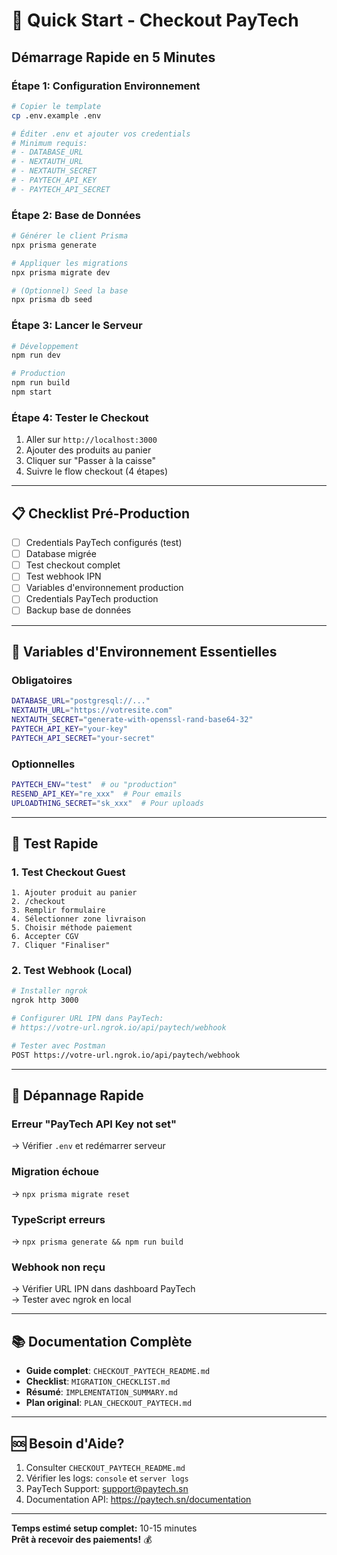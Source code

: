 # 🚀 Quick Start - Checkout PayTech

## Démarrage Rapide en 5 Minutes

### Étape 1: Configuration Environnement

```bash
# Copier le template
cp .env.example .env

# Éditer .env et ajouter vos credentials
# Minimum requis:
# - DATABASE_URL
# - NEXTAUTH_URL
# - NEXTAUTH_SECRET
# - PAYTECH_API_KEY
# - PAYTECH_API_SECRET
```

### Étape 2: Base de Données

```bash
# Générer le client Prisma
npx prisma generate

# Appliquer les migrations
npx prisma migrate dev

# (Optionnel) Seed la base
npx prisma db seed
```

### Étape 3: Lancer le Serveur

```bash
# Développement
npm run dev

# Production
npm run build
npm start
```

### Étape 4: Tester le Checkout

1. Aller sur `http://localhost:3000`
2. Ajouter des produits au panier
3. Cliquer sur "Passer à la caisse"
4. Suivre le flow checkout (4 étapes)

---

## 📋 Checklist Pré-Production

- [ ] Credentials PayTech configurés (test)
- [ ] Database migrée
- [ ] Test checkout complet
- [ ] Test webhook IPN
- [ ] Variables d'environnement production
- [ ] Credentials PayTech production
- [ ] Backup base de données

---

## 🔑 Variables d'Environnement Essentielles

### Obligatoires

```bash
DATABASE_URL="postgresql://..."
NEXTAUTH_URL="https://votresite.com"
NEXTAUTH_SECRET="generate-with-openssl-rand-base64-32"
PAYTECH_API_KEY="your-key"
PAYTECH_API_SECRET="your-secret"
```

### Optionnelles

```bash
PAYTECH_ENV="test"  # ou "production"
RESEND_API_KEY="re_xxx"  # Pour emails
UPLOADTHING_SECRET="sk_xxx"  # Pour uploads
```

---

## 🧪 Test Rapide

### 1. Test Checkout Guest

```
1. Ajouter produit au panier
2. /checkout
3. Remplir formulaire
4. Sélectionner zone livraison
5. Choisir méthode paiement
6. Accepter CGV
7. Cliquer "Finaliser"
```

### 2. Test Webhook (Local)

```bash
# Installer ngrok
ngrok http 3000

# Configurer URL IPN dans PayTech:
# https://votre-url.ngrok.io/api/paytech/webhook

# Tester avec Postman
POST https://votre-url.ngrok.io/api/paytech/webhook
```

---

## 🐛 Dépannage Rapide

### Erreur "PayTech API Key not set"
→ Vérifier `.env` et redémarrer serveur

### Migration échoue
→ `npx prisma migrate reset`

### TypeScript erreurs
→ `npx prisma generate && npm run build`

### Webhook non reçu
→ Vérifier URL IPN dans dashboard PayTech  
→ Tester avec ngrok en local

---

## 📚 Documentation Complète

- **Guide complet**: `CHECKOUT_PAYTECH_README.md`
- **Checklist**: `MIGRATION_CHECKLIST.md`
- **Résumé**: `IMPLEMENTATION_SUMMARY.md`
- **Plan original**: `PLAN_CHECKOUT_PAYTECH.md`

---

## 🆘 Besoin d'Aide?

1. Consulter `CHECKOUT_PAYTECH_README.md`
2. Vérifier les logs: `console` et `server logs`
3. PayTech Support: support@paytech.sn
4. Documentation API: https://paytech.sn/documentation

---

**Temps estimé setup complet:** 10-15 minutes  
**Prêt à recevoir des paiements!** 💰
